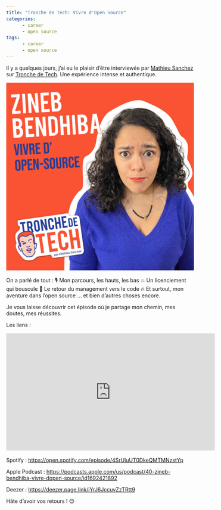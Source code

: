```yaml
---
title: "Tronche de Tech: Vivre d'Open Source"
categories:
      - career
      - open source
tags:
      - career
      - open source
---
```


Il y a quelques jours, j’ai eu le plaisir d’être interviewée par [Mathieu Sanchez](https://www.linkedin.com/in/matsanchez/) sur [Tronche de Tech](https://www.linkedin.com/company/tronche-de-tech/). Une expérience intense et authentique.

![](/assets/images/troncheTech.jpg)

On a parlé de tout :
🎙️ Mon parcours, les hauts, les bas
💥 Un licenciement qui bouscule
🔄 Le retour du management vers le code
🔥 Et surtout, mon aventure dans l’open source
… et bien d’autres choses encore.

Je vous laisse découvrir cet épisode où je partage mon chemin, mes doutes, mes réussites.

Les liens :
<iframe src="https://www.youtube.com/embed/Xazuo7Rva2Y" width="560" height="315" frameborder="0"></iframe>


Spotify : https://open.spotify.com/episode/4SrUluUT0DkeQMTMNzstYp

Apple Podcast : https://podcasts.apple.com/us/podcast/40-zineb-bendhiba-vivre-dopen-source/id1692421892

Deezer : https://deezer.page.link/iYrJ6JccuvZzTRtt9

Hâte d’avoir vos retours ! 😊
